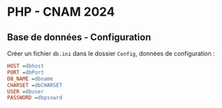 # PHP - CNAM 2024

## Base de données - Configuration 

Créer un fichier `db.ini` dans le dossier `Config`, données de configuration : 

````ini
HOST =dbhost
PORT =dbPort
DB_NAME =dbname
CHARSET =dbCHARSET
USER =dbuser
PASSWORD =dbpsswrd
````